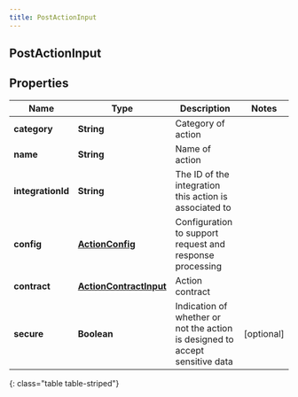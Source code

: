 ```yaml
---
title: PostActionInput
---
```

## PostActionInput


## Properties

| Name | Type | Description | Notes |
| ------------ | ------------- | ------------- | ------------- |
| **category** | <!----><!---->**String**<!----> | Category of action |  |
| **name** | <!----><!---->**String**<!----> | Name of action |  |
| **integrationId** | <!----><!---->**String**<!----> | The ID of the integration this action is associated to |  |
| **config** | <!----><!---->[**ActionConfig**](ActionConfig.html)<!----> | Configuration to support request and response processing |  |
| **contract** | <!----><!---->[**ActionContractInput**](ActionContractInput.html)<!----> | Action contract |  |
| **secure** | <!----><!---->**Boolean**<!----> | Indication of whether or not the action is designed to accept sensitive data |  [optional] |
{: class="table table-striped"}



